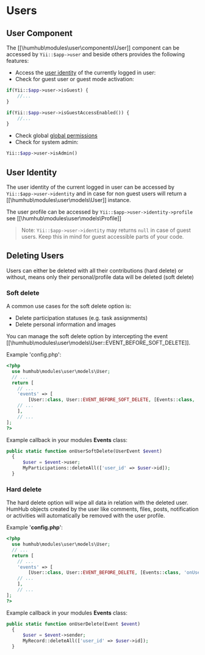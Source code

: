 Users
=====

User Component
---------------------

The [[\humhub\modules\user\components\User]] component can be accessed by `Yii::$app->user` and beside others provides the following
features:

- Access the [user identity](#user-identity) of the currently logged in user:
- Check for guest user or guest mode activation:

```php
if(Yii::$app->user->isGuest) {
    //...
}

if(Yii::$app->user->isGuestAccessEnabled()) {
    //...
}
```
- Check global [global permissions](permissions.md#group-permissions)
- Check for system admin:

```php
Yii::$app->user->isAdmin()
```

User Identity
---------------------

The user identity of the current logged in user can be accessed by `Yii::$app->user->identity` and in case for non guest
users will return a [[\humhub\modules\user\models\User]] instance.

The user profile can be accessed by `Yii::$app->user->identity->profile` see [[\humhub\modules\user\models\Profile]]

> Note: `Yii::$app->user->identity` may returns `null` in case of guest users. Keep this in mind for guest accessible parts
of your code.

Deleting Users 
---------------------

Users can either be deleted with all their contributions (hard delete) or without, means only their personal/profile data will be deleted (soft delete)

### Soft delete

A common use cases for the soft delete option is:

- Delete participation statuses  (e.g. task assignments)
- Delete personal information and images 

You can manage the soft delete option by intercepting the event [[\humhub\modules\user\models\User::EVENT_BEFORE_SOFT_DELETE]].
 
Example 'config.php':

```php
<?php
  use humhub\modules\user\models\User;
  // ...    
  return [
    // ...    
    'events' => [
        [User::class, User::EVENT_BEFORE_SOFT_DELETE, [Events::class, 'onUserSoftDelete']],
    // ...    
    ],
    // ...    
];
?>
```

Example callback in your modules **Events** class:

```php
public static function onUserSoftDelete(UserEvent $event)
  {
      $user = $event->user;
      MyParticipations::deleteAll(['user_id' => $user->id]); 
  }
```


### Hard delete

The hard delete option will wipe all data in relation with the deleted user.
HumHub objects created by the user like comments, files, posts, notification or activities will automatically be removed with the user profile.

Example '**config.php**':

```php
<?php
  use humhub\modules\user\models\User;
  // ...    
  return [
    // ...    
    'events' => [
        [User::class, User::EVENT_BEFORE_DELETE, [Events::class, 'onUserDelete']],
    // ...    
    ],
    // ...    
];
?>
```

Example callback in your modules **Events** class:

```php
public static function onUserDelete(Event $event)
  {
      $user = $event->sender;
      MyRecord::deleteAll(['user_id' => $user->id]); 
  }
```